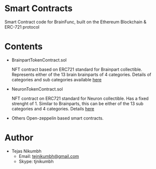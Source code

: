 # Smart Contracts
Smart Contract code for BrainFunc, built on the Ethereum Blockchain & ERC-721 protocol

# Contents
- BrainpartTokenContract.sol


  NFT contract based on ERC721 standard for Brainpart collectible.
  Represents either of the 13 brain brainparts
  of 4 categories. Details of categories and sub categories available [here](https://github.com/brainfunc/web-app/blob/master/docs/gameplay.md)

- NeuronTokenContract.sol


  NFT contract on ERC721 standard for Neuron collectible. Has a fixed strenght of 1.
  Similar to Brainparts, this can be either of the 13 sub categories and 4 categories.
  Details [here](https://github.com/brainfunc/web-app/blob/master/docs/gameplay.md)

- Others
  Open-zeppelin based smart contracts.

# Author
- Tejas Nikumbh
  - Email: tejnikumbh@gmail.com
  - Skype: tjnikumbh
